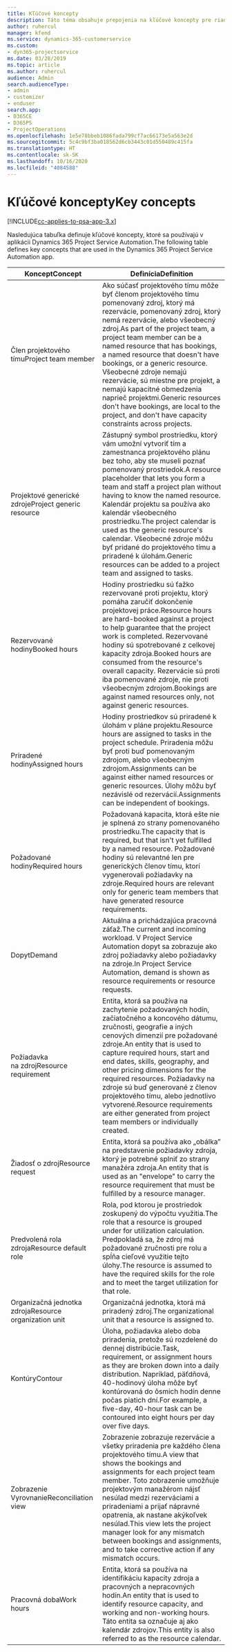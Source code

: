 ```yaml
---
title: Kľúčové koncepty
description: Táto téma obsahuje prepojenia na kľúčové koncepty pre riadenie zdrojov v Project Service Automation.
author: ruhercul
manager: kfend
ms.service: dynamics-365-customerservice
ms.custom:
- dyn365-projectservice
ms.date: 03/28/2019
ms.topic: article
ms.author: ruhercul
audience: Admin
search.audienceType:
- admin
- customizer
- enduser
search.app:
- D365CE
- D365PS
- ProjectOperations
ms.openlocfilehash: 1e5e78bbeb1086fada799cf7ac66173e5a563e2d
ms.sourcegitcommit: 5c4c9bf3ba018562d6cb3443c01d550489c415fa
ms.translationtype: HT
ms.contentlocale: sk-SK
ms.lasthandoff: 10/16/2020
ms.locfileid: "4084588"
---
```

# <a name="key-concepts"></a><span data-ttu-id="42ea2-103">Kľúčové koncepty</span><span class="sxs-lookup"><span data-stu-id="42ea2-103">Key concepts</span></span>

[!INCLUDE[cc-applies-to-psa-app-3.x](../includes/cc-applies-to-psa-app-3x.md)]

<span data-ttu-id="42ea2-104">Nasledujúca tabuľka definuje kľúčové koncepty, ktoré sa používajú v aplikácii Dynamics 365 Project Service Automation.</span><span class="sxs-lookup"><span data-stu-id="42ea2-104">The following table defines key concepts that are used in the Dynamics 365 Project Service Automation app.</span></span>

| <span data-ttu-id="42ea2-105">Koncept</span><span class="sxs-lookup"><span data-stu-id="42ea2-105">Concept</span></span>                    | <span data-ttu-id="42ea2-106">Definícia</span><span class="sxs-lookup"><span data-stu-id="42ea2-106">Definition</span></span> |
|----------------------------|------------|
| <span data-ttu-id="42ea2-107">Člen projektového tímu</span><span class="sxs-lookup"><span data-stu-id="42ea2-107">Project team member</span></span>        | <span data-ttu-id="42ea2-108">Ako súčasť projektového tímu môže byť členom projektového tímu pomenovaný zdroj, ktorý má rezervácie, pomenovaný zdroj, ktorý nemá rezervácie, alebo všeobecný zdroj.</span><span class="sxs-lookup"><span data-stu-id="42ea2-108">As part of the project team, a project team member can be a named resource that has bookings, a named resource that doesn't have bookings, or a generic resource.</span></span> <span data-ttu-id="42ea2-109">Všeobecné zdroje nemajú rezervácie, sú miestne pre projekt, a nemajú kapacitné obmedzenia naprieč projektmi.</span><span class="sxs-lookup"><span data-stu-id="42ea2-109">Generic resources don't have bookings, are local to the project, and don't have capacity constraints across projects.</span></span> |
| <span data-ttu-id="42ea2-110">Projektové generické zdroje</span><span class="sxs-lookup"><span data-stu-id="42ea2-110">Project generic resource</span></span>   | <span data-ttu-id="42ea2-111">Zástupný symbol prostriedku, ktorý vám umožní vytvoriť tím a zamestnanca projektového plánu bez toho, aby ste museli poznať pomenovaný prostriedok.</span><span class="sxs-lookup"><span data-stu-id="42ea2-111">A resource placeholder that lets you form a team and staff a project plan without having to know the named resource.</span></span> <span data-ttu-id="42ea2-112">Kalendár projektu sa používa ako kalendár všeobecného prostriedku.</span><span class="sxs-lookup"><span data-stu-id="42ea2-112">The project calendar is used as the generic resource's calendar.</span></span> <span data-ttu-id="42ea2-113">Všeobecné zdroje môžu byť pridané do projektového tímu a priradené k úlohám.</span><span class="sxs-lookup"><span data-stu-id="42ea2-113">Generic resources can be added to a project team and assigned to tasks.</span></span> |
| <span data-ttu-id="42ea2-114">Rezervované hodiny</span><span class="sxs-lookup"><span data-stu-id="42ea2-114">Booked hours</span></span>               | <span data-ttu-id="42ea2-115">Hodiny prostriedku sú ťažko rezervované proti projektu, ktorý pomáha zaručiť dokončenie projektovej práce.</span><span class="sxs-lookup"><span data-stu-id="42ea2-115">Resource hours are hard-booked against a project to help guarantee that the project work is completed.</span></span> <span data-ttu-id="42ea2-116">Rezervované hodiny sú spotrebované z celkovej kapacity zdroja.</span><span class="sxs-lookup"><span data-stu-id="42ea2-116">Booked hours are consumed from the resource's overall capacity.</span></span> <span data-ttu-id="42ea2-117">Rezervácie sú proti iba pomenované zdroje, nie proti všeobecným zdrojom.</span><span class="sxs-lookup"><span data-stu-id="42ea2-117">Bookings are against named resources only, not against generic resources.</span></span> |
| <span data-ttu-id="42ea2-118">Priradené hodiny</span><span class="sxs-lookup"><span data-stu-id="42ea2-118">Assigned hours</span></span>             | <span data-ttu-id="42ea2-119">Hodiny prostriedkov sú priradené k úlohám v pláne projektu.</span><span class="sxs-lookup"><span data-stu-id="42ea2-119">Resource hours are assigned to tasks in the project schedule.</span></span> <span data-ttu-id="42ea2-120">Priradenia môžu byť proti buď pomenovaným zdrojom, alebo všeobecným zdrojom.</span><span class="sxs-lookup"><span data-stu-id="42ea2-120">Assignments can be against either named resources or generic resources.</span></span> <span data-ttu-id="42ea2-121">Úlohy môžu byť nezávislé od rezervácií.</span><span class="sxs-lookup"><span data-stu-id="42ea2-121">Assignments can be independent of bookings.</span></span> |
| <span data-ttu-id="42ea2-122">Požadované hodiny</span><span class="sxs-lookup"><span data-stu-id="42ea2-122">Required hours</span></span>             | <span data-ttu-id="42ea2-123">Požadovaná kapacita, ktorá ešte nie je splnená zo strany pomenovaného prostriedku.</span><span class="sxs-lookup"><span data-stu-id="42ea2-123">The capacity that is required, but that isn't yet fulfilled by a named resource.</span></span> <span data-ttu-id="42ea2-124">Požadované hodiny sú relevantné len pre generických členov tímu, ktorí vygenerovali požiadavky na zdroje.</span><span class="sxs-lookup"><span data-stu-id="42ea2-124">Required hours are relevant only for generic team members that have generated resource requirements.</span></span> |
| <span data-ttu-id="42ea2-125">Dopyt</span><span class="sxs-lookup"><span data-stu-id="42ea2-125">Demand</span></span>                     | <span data-ttu-id="42ea2-126">Aktuálna a prichádzajúca pracovná záťaž.</span><span class="sxs-lookup"><span data-stu-id="42ea2-126">The current and incoming workload.</span></span> <span data-ttu-id="42ea2-127">V Project Service Automation dopyt sa zobrazuje ako zdroj požiadavky alebo požiadavky na zdroje.</span><span class="sxs-lookup"><span data-stu-id="42ea2-127">In Project Service Automation, demand is shown as resource requirements or resource requests.</span></span> |
| <span data-ttu-id="42ea2-128">Požiadavka na zdroj</span><span class="sxs-lookup"><span data-stu-id="42ea2-128">Resource requirement</span></span>       | <span data-ttu-id="42ea2-129">Entita, ktorá sa používa na zachytenie požadovaných hodín, začiatočného a koncového dátumu, zručnosti, geografie a iných cenových dimenzií pre požadované zdroje.</span><span class="sxs-lookup"><span data-stu-id="42ea2-129">An entity that is used to capture required hours, start and end dates, skills, geography, and other pricing dimensions for the required resources.</span></span> <span data-ttu-id="42ea2-130">Požiadavky na zdroje sú buď generované z členov projektového tímu, alebo jednotlivo vytvorené.</span><span class="sxs-lookup"><span data-stu-id="42ea2-130">Resource requirements are either generated from project team members or individually created.</span></span> |
| <span data-ttu-id="42ea2-131">Žiadosť o zdroj</span><span class="sxs-lookup"><span data-stu-id="42ea2-131">Resource request</span></span>           | <span data-ttu-id="42ea2-132">Entita, ktorá sa používa ako „obálka” na predstavenie požiadavky zdroja, ktorý je potrebné splniť zo strany manažéra zdroja.</span><span class="sxs-lookup"><span data-stu-id="42ea2-132">An entity that is used as an "envelope" to carry the resource requirement that must be fulfilled by a resource manager.</span></span> |
| <span data-ttu-id="42ea2-133">Predvolená rola zdroja</span><span class="sxs-lookup"><span data-stu-id="42ea2-133">Resource default role</span></span>      | <span data-ttu-id="42ea2-134">Rola, pod ktorou je prostriedok zoskupený do výpočtu využitia.</span><span class="sxs-lookup"><span data-stu-id="42ea2-134">The role that a resource is grouped under for utilization calculation.</span></span> <span data-ttu-id="42ea2-135">Predpokladá sa, že zdroj má požadované zručnosti pre rolu a spĺňa cieľové využitie tejto úlohy.</span><span class="sxs-lookup"><span data-stu-id="42ea2-135">The resource is assumed to have the required skills for the role and to meet the target utilization for that role.</span></span> |
| <span data-ttu-id="42ea2-136">Organizačná jednotka zdroja</span><span class="sxs-lookup"><span data-stu-id="42ea2-136">Resource organization unit</span></span> | <span data-ttu-id="42ea2-137">Organizačná jednotka, ktorá má priradený zdroj.</span><span class="sxs-lookup"><span data-stu-id="42ea2-137">The organizational unit that a resource is assigned to.</span></span> |
| <span data-ttu-id="42ea2-138">Kontúry</span><span class="sxs-lookup"><span data-stu-id="42ea2-138">Contour</span></span>                    | <span data-ttu-id="42ea2-139">Úloha, požiadavka alebo doba priradenia, pretože sú rozdelené do dennej distribúcie.</span><span class="sxs-lookup"><span data-stu-id="42ea2-139">Task, requirement, or assignment hours as they are broken down into a daily distribution.</span></span> <span data-ttu-id="42ea2-140">Napríklad, päťdňová, 40-hodinový úloha môže byť kontúrovaná do ôsmich hodín denne počas piatich dní.</span><span class="sxs-lookup"><span data-stu-id="42ea2-140">For example, a five-day, 40-hour task can be contoured into eight hours per day over five days.</span></span> |
| <span data-ttu-id="42ea2-141">Zobrazenie Vyrovnanie</span><span class="sxs-lookup"><span data-stu-id="42ea2-141">Reconciliation view</span></span>        | <span data-ttu-id="42ea2-142">Zobrazenie zobrazuje rezervácie a všetky priradenia pre každého člena projektového tímu.</span><span class="sxs-lookup"><span data-stu-id="42ea2-142">A view that shows the bookings and assignments for each project team member.</span></span> <span data-ttu-id="42ea2-143">Toto zobrazenie umožňuje projektovým manažérom nájsť nesúlad medzi rezerváciami a priradeniami a prijať nápravné opatrenia, ak nastane akýkoľvek nesúlad.</span><span class="sxs-lookup"><span data-stu-id="42ea2-143">This view lets the project manager look for any mismatch between bookings and assignments, and to take corrective action if any mismatch occurs.</span></span> |
| <span data-ttu-id="42ea2-144">Pracovná doba</span><span class="sxs-lookup"><span data-stu-id="42ea2-144">Work hours</span></span>                 | <span data-ttu-id="42ea2-145">Entita, ktorá sa používa na identifikáciu kapacity zdroja a pracovných a nepracovných hodín.</span><span class="sxs-lookup"><span data-stu-id="42ea2-145">An entity that is used to identify resource capacity, and working and non-working hours.</span></span> <span data-ttu-id="42ea2-146">Táto entita sa označuje aj ako kalendár zdrojov.</span><span class="sxs-lookup"><span data-stu-id="42ea2-146">This entity is also referred to as the resource calendar.</span></span> |
